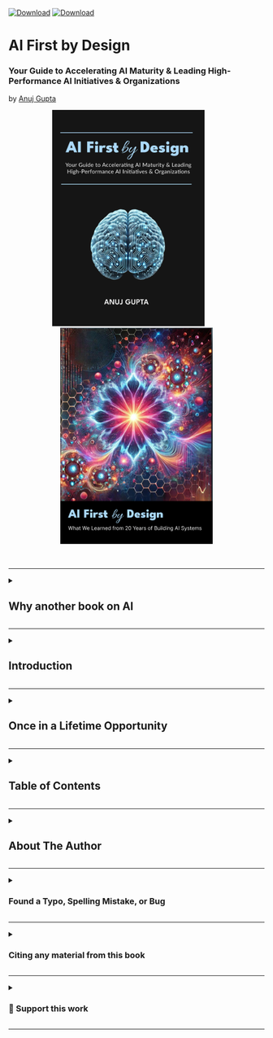 
[![Download](https://img.shields.io/badge/download-bookmarked%20book-orange.svg)](https://github.com/janishar/mit-deep-learning-book-pdf/raw/master/complete-book-pdf/deeplearningbook.pdf)
[![Download](https://img.shields.io/badge/download-book-brightgreen.svg)](https://github.com/janishar/mit-deep-learning-book-pdf/blob/master/complete-book-pdf/Ian%20Goodfellow%2C%20Yoshua%20Bengio%2C%20Aaron%20Courville%20-%20Deep%20Learning%20(2017%2C%20MIT).pdf)

# **AI First by Design** 
### Your Guide to Accelerating AI Maturity & Leading High-Performance AI Initiatives & Organizations
by 
[Anuj Gupta](https://www.linkedin.com/in/anujgupta-82/)
<br>
<p align="center">
    <img src="https://github.com/AI-First-by-Design/AI-First-by-Design-Book/blob/main/images/2.jpg" width="300"> &nbsp; &nbsp; &nbsp; &nbsp;
    <img src="https://github.com/AI-First-by-Design/AI-First-by-Design-Book/blob/main/images/3.jpg" width="300">
</p>

<br>

-----------------------------------------------------------------------------------

<details>
  <summary><h2>Why another book on AI</h2></summary>

In today’s rapidly evolving AI landscape, (Generative) AI promises to revolutionize businesses like never before. While it unlocks unparalleled opportunities, it also brings complex challenges in turning this disruptive technology into successful AI features, products & ventures. The key to unlock these opportunities is to elevate your organization's AI practices toward "Pragmatic AI"— AI efforts that deliver real-world impact.

We define **Pragmatic AI** as _AI efforts that translate into  tangible business successes,  leading to increased revenues and market dominance, rather than focusing solely on  model metrics_. 

"AI First by Design" is your guide to Pragmatic AI. It is a practical resource for Executives, Leaders, Startup Founders, Partners at VC/PE firms, Managers, Engineers, Scientist focused on being part of AI initiatives that deliver real business impact. 

    
</details>

-----------------------------------------------------------------------------------


<details>
  <summary><h2>Introduction</h2></summary>

Artificial Intelligence is no longer a futuristic concept—it’s the defining force shaping the next era of business, technology, and innovation. Yet, despite the hype, many organizations struggle to build AI systems that drive real impact. AI projects often stall due to unclear objectives, poor alignment with business goals, talent gaps, or an underdeveloped AI strategy.

This playbook is designed to change that. It’s a no-nonsense, practical guide for leaders, product teams, and AI practitioners who want to build world-class AI systems, products, and teams—not just prototypes that never make it to production. Whether you’re a startup founder, corporate executive, or product leader, this playbook will help you navigate the complexities of AI adoption and execution.

We distill lessons from over two decades of hands-on AI experience—spanning early-stage startups (0-1, 1-n) to Fortune 50 giants. Having led and advised on numerous high-impact AI initiatives, we’ve curated the most valuable insights into a strategic, results-driven approach for building AI systems that truly move the needle.

This playbook serves as both a roadmap for AI adoption and a blueprint for success. It dives into the key parameters of AI readiness, addressing why AI development fundamentally differs from traditional IT/software systems—why the known playbooks for Software 1.0 fall short when building Software 2.0 (AI-driven systems).

Understanding these principles is crucial for AI founders, executives, CXOs, VC partners, and senior policymakers. Organizations with leaders who grasp these concepts will achieve higher AI maturity, readiness, and a distinct competitive edge.

Our hope is that this playbook becomes an invaluable resource for AI startup founders, MNC executives, AI scientists, developers, investors, and policymakers driving AI-led transformation worldwide. This isn’t just another AI book—it’s a playbook for action. By the end, you’ll have a clear roadmap to build and scale AI systems that deliver tangible business impact, innovation, and lasting competitive advantage.

</details>

-----------------------------------------------------------------------------------


<details>
  <summary><h2>Once in a Lifetime Opportunity</h2></summary>

Back in the late 90s when Internet had just come, 99% of the Organizations saw Internet as just another channel of distribution. 1% of the companies saw the internet as the business itself. It is these 1% - Google, Amazon, Facebook, Apple etc that went on to create massive wealth and made the most of once in a lifetime opportunity. AI is at a similar junction. It is not just another technology. 99% of the Organizations see it as a great way to optimize their manpower & operations (which will surely help them improve their bottomline). But that not the true power of this technology. The true power of it lies in reimagining one entire business in the light of this technology. Only 1% of the companies are doing so. But it is this 1% that is going make the most of AI potential - the next set of unicorns, decacorns will come from these 1% and not the 99%.

This is best summarised by Satya Nadella when he says "The core currency of any business will be its ability to harness AI and fundamentally reimagine what it does & how it operates in the light of AI."

Mark Cuban famously said "There are only two types of companies in this world - Those that are great at AI and everybody else. If you are not good at AI you are going to fail. Period. End of story. And if you are a CEO, you can’t just leave it to the tech guys". He puts the onus of AI transformation directly on the CEO & his entire leadership team and not just the CTO or CIO. Why so? because unlike IT, AI is not just a better way of doing things. Its an Organization wide initative and starts with CXO team taking bold bets and reimagining their entire business in the light of this technology.

It is owing to this promise, every team, organization, country is after mastering this technology. Head of States are conference chairs! Billions of dollars are being invested in this technology around the world and trillions more will be invested.

</details>

-----------------------------------------------------------------------------------

<details>
  <summary><h2>Table of Contents</h2></summary>
</details>

-----------------------------------------------------------------------------------

<details>
      <summary><h2>About The Author</h2></summary>

**What I do:**

- Fractional Head of (Gen) AI to multiple Startups & MNCs across US, Europe & India. 
- AI Advisor to multiple Boards, mentoring them on various facets of (Gen) AI. 
- Helping MNCs put together a strong (Gen) AI startegy & roadmap in place
- Conduct Highly bespoke workshops on (Gen) AI for CXOs, Executives, Board Members, VC/PE partners. 
- Mentor Global Capability Centers (GCCs) in setting up AI Center of Excellence (CoE) 

**My background:**

- Seasoned AI executive with 20+ years of extensive experience in spearheading core AI efforts, driving AI KPIs as Chief AI Officer.
- Recently mentored a YC company build critical AI systems, demoed to [Sam Altman](https://en.wikipedia.org/wiki/Sam_Altman) (Open AI) & [Vinod Khosla](https://www.khoslaventures.com/team/vinod-khosla/) (Khosla Ventures); helping YC company secure series B funding by Khosla Ventures.
- Led AI efforts for one of the earliest startups to be funded for its AI-first approach, back in 2013;
leading to its acquisition by FreshWorks (Nasdaq listed) in 2016.
- Authored a landmark book in AI. The book has been [endorsed by Globally Top AI Leaders](https://www.practicalnlp.ai/testimonial#testimonials) by from CMU, UCSD, DeepMind, Google AI, Microsoft Research, Amazon AI Research, Meta, Spotify, YC startups including Airbnb & Sharpest Minds.
 
    The book has already been translated in 5 languages, 270+ citations, and used by 50+ universities globally for their AI curriculum. Ranks consistently in the top 1% of AI books.
  
    Presented our book to [Prof Raj Reddy](https://en.wikipedia.org/wiki/Raj_Reddy) (**Turing award winner, doyen of AI & Robotics at CMU**) and [Dr Srinivas Bangalore](https://sbangalore.com/) (SVP of AI  at Interactions Corporation. Visiting professor at Columbia University, Princeton University, and Copenhagen Business School)

- Incubated & spearheaded AI efforts at both startups (0-1, 1-n) as well as Fortune 50 companies. Developed commercially 
successful AI products and features leading to multi-million $$ in revenue & contributing significantly to Org KPIs. 

- Incubated & led AI teams of size 5-100 people spanning multiple geographies, managing the entire team & lifecycle of AI projects. 

- Incubated & led AI efforts & built multiple AI systems in NLP, Vision, Speech and Data Science at both
startups (0-1, 1-n) & Fortune 50.

- Worked very closely with Founders and my C-suite peers across Business, Product, Engineering, Sales, and HR to drive KPIs as Chief AI Officer at the organizational level. 



You can connect with me here:
* [Linkedin](https://www.linkedin.com/in/anujgupta-82/)
* [Twitter](https://twitter.com/anujgupta82)
* [YouTube Channel](https://www.youtube.com/@gradient_advisors)

</details>

-----------------------------------------------------------------------------------

<details>
  <summary><h3>Found a Typo, Spelling Mistake, or Bug</h3></summary>

Despite our best efforts to eliminate errors, some typos, spelling mistakes, or bugs may still slip through.  
If you encounter any, please log them using the [Issues tab](https://github.com/anujgupta82/AI-by-Design/issues).  
Your feedback will help us fix them and enhance the overall quality of the book.  

Thank you for your support!  

</details>

-----------------------------------------------------------------------------------

<details>
      <summary><h3>Citing any material from this book</h3></summary>

### Citing any material from this book
As you use this work or any part of it, please cite it properly.**

```
To cite this book or any portion of this book, please use this bibtex entry:

@book{Gupta-2025,
    title={AI First by Design},
    author={Anuj Gupta},
    note={\url{[www.anujgupta.co/AI-first-by-design}},
    year={2025}
}
```

</details>

-----------------------------------------------------------------------------------
<details>
      <summary><h3>🌟 Support this work</h3></summary>

If this work helps you or enriches your knowledge in any way, please show your love :heart: by putting a :star: on this project :v:. Please support us by writing about this work on various social forums and share it with your network to show your appreciation and help others discover it.

[![GitHub stars](https://img.shields.io/github/stars/AI-First-by-Design/AI-First-by-Design?style=social)](https://github.com/AI-First-by-Design/AI-First-by-Design-Book/stargazers)  
[![Tweet](https://img.shields.io/twitter/url?style=social&url=https%3A%2F%2Fgithub.com%2FAI-First-by-Design%2FAI-First-by-Design)](https://twitter.com/intent/tweet?text=Check%20out%20this%20awesome%20AI%20resource%20by%20%40anujgupta82%20from%20%40GradientAdvisor%3A%20https%3A%2F%2Fgithub.com%2FAI-First-by-Design%2FAI-First-by-Design-Book)  
[![Share on LinkedIn](https://img.shields.io/badge/Share%20on-LinkedIn-blue?logo=linkedin)](https://www.linkedin.com/sharing/share-offsite/?url=https%3A%2F%2Fgithub.com%2FAI-First-by-Design%2FAI-First-by-Design-Book)  


Feel free to tag our handles: 

X / Twitter: [@anujgupta82](https://X.com/anujgupta82) [@gradientAdvisor](https://x.com/GradientAdvisor)

Linkedin:  [anujgupta-82](https://www.linkedin.com/in/anujgupta-82/) [gradient-advisors](https://www.linkedin.com/company/gradient-advisors/)

YouTube: [@gradient_advisors](https://www.youtube.com/@gradient_advisors)

Discord: 

Website: [Gradient Advisors](https://gradient-advisors.ai/)

</details>

-----------------------------------------------------------------------------------


<!--
**This repository contains**
1. The pdf version of the book which is available in html at [http://www.ai-by-design-book.org/](http://www.ai-by-design-book.org/)
2. The book is available in chapter-wise PDFs as well as a complete book in PDF.

[//]: # (**Some useful links for this learning:**)
1. [Exercises](http://www.deeplearningbook.org/exercises.html)
2. [Lecture Slides](http://www.deeplearningbook.org/lecture_slides.html)
3. [External links](http://www.deeplearningbook.org/external.html)
-->
